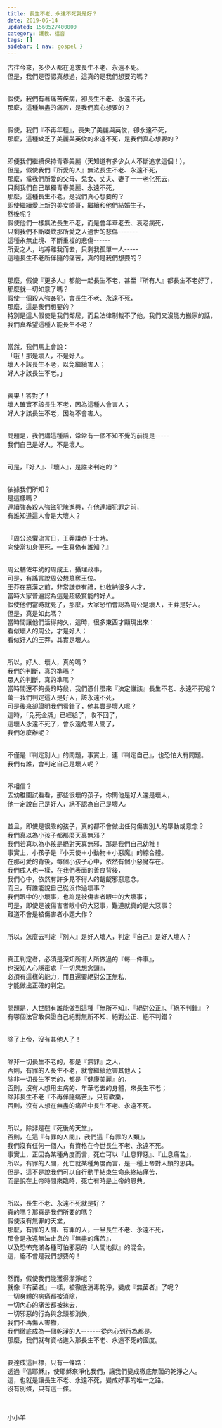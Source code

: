 ```yaml
---
title: 長生不老、永遠不死就是好？
date: 2019-06-14
updated: 1560527400000
category: 護教、福音
tags: []
sidebar: { nav: gospel }
---
```


<p>古往今來，多少人都在追求長生不老、永遠不死。<br/>
但是，我們是否認真想過，這真的是我們想要的嗎？</p>
<p><br/>
假使，我們有著痛苦疾病，卻長生不老、永遠不死，<br/>
那麼，這種無盡的痛苦，是我們真心想要的？</p>
<p><br/>
假使，我們『不再年輕』，喪失了美麗與英俊，卻永遠不死，<br/>
那麼，這種缺乏了美麗與英俊的永遠不死，是我們真心想要的？</p>
<p><br/>
即便我們繼續保持青春美麗（天知道有多少女人不斷追求這個！），<br/>
但是，假使我們『所愛的人』無法長生不老、永遠不死，<br/>
那麼，當我們所愛的父母、兒女、丈夫、妻子一一老化死去，<br/>
只剩我們自己單獨青春美麗、永遠不死，<br/>
那麼，這種長生不老，是我們真心想要的？<br/>
即使繼續愛上新的美女帥哥，繼續和他們結婚生子，<br/>
然後呢？<br/>
假使他們一樣無法長生不老，而是會年華老去、衰老病死，<br/>
只剩我們不斷啜飲那所愛之人過世的悲傷-------<br/>
這種永無止境、不斷重複的悲傷------<br/>
所愛之人，均將離我而去，只剩我孤單一人-----<br/>
這種長生不老所伴隨的痛苦，真的是我們想要的？</p>
<p><br/>
那麼，假使『更多人』都能一起長生不老，甚至『所有人』都長生不老好了，<br/>
那麼就一切如意了嗎？<br/>
假使一個殺人強姦犯，會長生不老、永遠不死，<br/>
那麼，這是我們想要的？<br/>
特別是這人假使是我們鄰居，而且法律制裁不了他，我們又沒能力搬家的話，<br/>
我們真希望這種人能長生不老？</p>
<p><br/>
當然，我們馬上會說：<br/>
「哦！那是壞人，不是好人。<br/>
壞人不該長生不老，以免繼續害人；<br/>
好人才該長生不老。」</p>
<p><br/>
賓果！答對了！<br/>
壞人確實不該長生不老，因為這種人會害人；<br/>
好人才該長生不老，因為不會害人。</p>
<p><br/>
問題是，我們講這種話，常常有一個不知不覺的前提是-----<br/>
我們自己是好人，不是壞人。</p>
<p><br/>
可是，『好人』、『壞人』，是誰來判定的？</p>
<p><br/>
依據我們所知？<br/>
是這樣嗎？<br/>
連續強姦殺人強盜犯陳進興，在他連續犯罪之前，<br/>
有誰知道這人會是大壞人？</p>
<p><br/>
『周公恐懼流言日，王莽謙恭下士時。<br/>
向使當初身便死，一生真偽有誰知？』</p>
<p><br/>
周公輔佐年幼的周成王，攝理政事，<br/>
可是，有謠言說周公想篡奪王位。<br/>
王莽在篡漢之前，非常謙恭有禮，也收納很多人才，<br/>
當時大家普遍認為這是超級賢能的好人。<br/>
假使他們當時就死了，那麼，大家恐怕會認為周公是壞人，王莽是好人。<br/>
但是，真是如此嗎？<br/>
當時間讓他們活得夠久，這時，很多東西才顯現出來：<br/>
看似壞人的周公，才是好人；<br/>
看似好人的王莽，其實是壞人。</p>
<p><br/>
所以，好人、壞人，真的嗎？<br/>
我們的判斷，真的準嗎？<br/>
眾人的判斷，真的準嗎？<br/>
當時間還不夠長的時候，我們憑什麼來『決定誰該』長生不老、永遠不死呢？<br/>
萬一我們判定這人是好人，該永遠不死，<br/>
可是後來卻證明我們看錯了，他其實是壞人呢？<br/>
這時，「免死金牌」已經給了，收不回了，<br/>
這壞人永遠不死了，會永遠危害人間了，<br/>
我們怎麼辦呢？</p>
<p><br/>
不僅是『判定別人』的問題，事實上，連『判定自己』，也恐怕大有問題。<br/>
我們有誰，會判定自己是壞人呢？</p>
<p><br/>
不相信？<br/>
去幼稚園試看看，那些很壞的孩子，你問他是好人還是壞人，<br/>
他一定說自己是好人，絕不認為自己是壞人。</p>
<p><br/>
並且，即使是很乖的孩子，真的都不會做出任何傷害別人的舉動或意念？<br/>
我們真以為小孩子都那麼天真無邪？<br/>
我們若真以為小孩是絕對天真無邪，那是我們自己幼稚！<br/>
事實上，小孩子是『小天使＋小動物＋小惡魔』的綜合體。<br/>
在那可愛的背後，每個小孩子心中，依然有個小惡魔存在。<br/>
我們成人也一樣，在我們表面的善良背後，<br/>
我們心中，依然有許多見不得人的齷齪邪惡意念。<br/>
而且，有誰能說自己從沒作過壞事？<br/>
我們眼中的小壞事，也許是被傷害者眼中的大壞事；<br/>
可是，即使是被傷害者眼中的大惡事，難道就真的是大惡事？<br/>
難道不會是被傷害者小題大作？</p>
<p><br/>
所以，怎麼去判定『別人』是好人壞人，判定『自己』是好人壞人？</p>
<p><br/>
真正判定者，必須是深知所有人所做過的『每一件事』，<br/>
也深知人心隱密處『一切思想念頭』，<br/>
必須有這樣的能力，而且還要絕對公正無私，<br/>
才能做出正確的判定。</p>
<p><br/>
問題是，人世間有誰能做到這種『無所不知』、『絕對公正』、『絕不判錯』？<br/>
有哪個法官敢保證自己絕對無所不知、絕對公正、絕不判錯？</p>
<p><br/>
除了上帝，沒有其他人了！</p>
<p><br/>
除非一切長生不老的，都是『無罪』之人，<br/>
否則，有罪的人長生不老，就會繼續危害其他人；<br/>
除非一切長生不老的，都是『健康美麗』的，<br/>
否則，沒有人想用生病的、年華老去的身體，來長生不老；<br/>
除非長生不老『不再伴隨痛苦』，只有歡樂，<br/>
否則，沒有人想在無盡的痛苦中長生不老、永遠不死。</p>
<p><br/>
所以，除非是在『死後的天堂』，<br/>
否則，在這『有罪的人間』，我們這『有罪的人類』，<br/>
我們沒有任何一個人，有資格在今世長生不老、永遠不死。<br/>
事實上，正因為某種角度而言，死亡可以『止息罪惡』、『止息痛苦』，<br/>
所以，有罪的人間，死亡就某種角度而言，是一種上帝對人類的恩典。<br/>
但是，這不是說我們可以自行動手結束生命來終結痛苦，<br/>
而是說在上帝時間來臨時，死亡有時是上帝的恩典。</p>
<p><br/>
所以，長生不老、永遠不死就是好？<br/>
真的嗎？那真是我們所要的嗎？<br/>
假使沒有無罪的天堂，<br/>
那麼，有罪的人間、有罪的人，一旦長生不老、永遠不死，<br/>
那會是永遠無法止息的『無盡的痛苦』，<br/>
以及恐怖充滿各種可怕邪惡的『人間地獄』的混合。<br/>
這，絕不會是我們想要的！</p>
<p><br/>
然而，假使我們能獲得潔淨呢？<br/>
就像『有菌者』一樣，被徹底消毒乾淨，變成『無菌者』了呢？<br/>
一切身體的病痛都被消除，<br/>
一切內心的痛苦都被抹去，<br/>
一切邪惡的行為與念頭都消失，<br/>
我們不再傷人害物，<br/>
我們徹底成為一個乾淨的人-------從內心到行為都是。<br/>
那麼，我們就有資格進入那長生不老、永遠不死的國度。</p>
<p><br/>
要達成這目標，只有一條路：<br/>
透過『信耶穌』，使耶穌來淨化我們，讓我們變成徹底無菌的乾淨之人。<br/>
這，也就是讓長生不老、永遠不死，變成好事的唯一之路。<br/>
沒有別條，只有這一條。</p>
<p> </p>
<p>小小羊</p>
